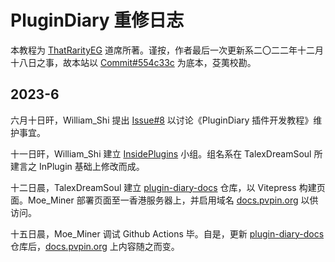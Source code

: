 # PluginDiary 重修日志

本教程为 [ThatRarityEG](https://www.mcbbs.net/home.php?mod=space&uid=3281025) 道席所著。谨按，作者最后一次更新系二〇二二年十二月十八日之事，故本站以 [Commit#554c33c](https://github.com/Andy-K-Sparklight/PluginDiary/commit/554c33c477e24974f77cf4cfa44d9bdaf5eb62a0) 为底本，芟荑校勘。

## 2023-6

六月十日旰，William_Shi 提出 [Issue#8](https://github.com/Andy-K-Sparklight/PluginDiary/issues/8) 以讨论《PluginDiary 插件开发教程》维护事宜。

十一日旰，William_Shi 建立 [InsidePlugins](https://github.com/InsidePlugins) 小组。组名系在 TalexDreamSoul 所建言之 InPlugin 基础上修改而成。

十二日晨，TalexDreamSoul 建立 [plugin-diary-docs](https://github.com/InsidePlugins/plugin-diary-docs) 仓库，以 Vitepress 构建页面。Moe_Miner 部署页面至一香港服务器上，并启用域名 [docs.pvpin.org](https://docs.pvpin.org) 以供访问。

十五日晨，Moe_Miner 调试 Github Actions 毕。自是，更新 [plugin-diary-docs](https://github.com/InsidePlugins/plugin-diary-docs) 仓库后，[docs.pvpin.org](https://docs.pvpin.org/plugin-diary/) 上内容随之而变。
